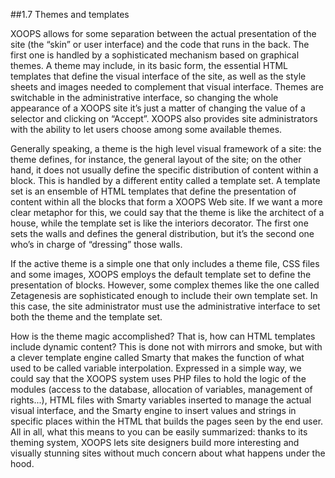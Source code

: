 ##1.7 Themes and templates

XOOPS allows for some separation between the actual presentation of the site (the “skin” or user interface) and the code that runs in the back. The first one is handled by a sophisticated mechanism based on graphical themes. A theme may include, in its basic form, the essential HTML templates that define the visual interface of the site, as well as the style sheets and images needed to complement that visual interface. Themes are switchable in the administrative interface, so changing the whole appearance of a XOOPS site it’s just a matter of changing the value of a selector and clicking on “Accept”. XOOPS also provides site administrators with the ability to let users choose among some available themes.

Generally speaking, a theme is the high level visual framework of a site: the theme defines, for instance, the general layout of the site; on the other hand, it does not usually define the specific distribution of content within a block. This is handled by a different entity called a template set. A template set is an ensemble of HTML templates that define the presentation of content within all the blocks that form a XOOPS Web site. If we want a more clear metaphor for this, we could say that the theme is like the architect of a house, while the template set is like the interiors decorator. The first one sets the walls and defines the general distribution, but it’s the second one who’s in charge of “dressing” those walls.

If the active theme is a simple one that only includes a theme file, CSS files and some images, XOOPS employs the default template set to define the presentation of blocks. However, some complex themes like the one called Zetagenesis are sophisticated enough to include their own template set. In this case, the site administrator must use the administrative interface to set both the theme and the template set. 

How is the theme magic accomplished? That is, how can HTML templates include dynamic content? This is done not with mirrors and smoke, but with a clever template engine called Smarty that makes the function of what used to be called variable interpolation. Expressed in a simple way, we could say that the XOOPS system uses PHP files to hold the logic of the modules (access to the database, allocation of variables, management of rights...), HTML files with Smarty variables inserted to manage the actual visual interface, and the Smarty engine to insert values and strings in specific places within the HTML that builds the pages seen by the end user. All in all, what this means to you can be easily summarized: thanks to its theming system, XOOPS lets site designers build more interesting and visually stunning sites without much concern about what happens under the hood.
